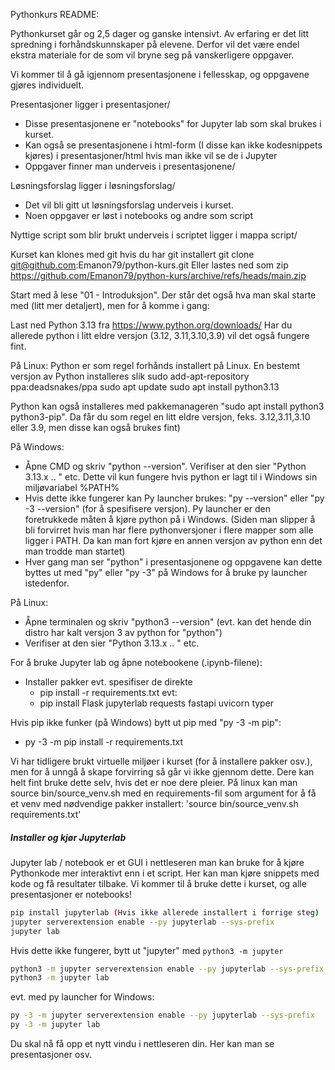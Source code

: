 Pythonkurs README:

Pythonkurset går og 2,5 dager og ganske intensivt. Av erfaring er det litt spredning i forhåndskunnskaper på elevene. Derfor vil det være endel ekstra materiale for de som vil bryne seg på vanskerligere oppgaver.

Vi kommer til å gå igjennom presentasjonene i fellesskap, og oppgavene gjøres individuelt. 

Presentasjoner ligger i presentasjoner/
- Disse presentasjonene er "notebooks" for Jupyter lab som skal brukes i kurset.
- Kan også se presentasjonene i html-form (I disse kan ikke kodesnippets kjøres) i presentasjoner/html hvis man ikke vil se de i Jupyter
- Oppgaver finner man underveis i presentasjonene/

Løsningsforslag ligger i løsningsforslag/
- Det vil bli gitt ut løsningsforslag underveis i kurset.
- Noen oppgaver er løst i notebooks og andre som script

Nyttige script som blir brukt underveis i scriptet ligger i mappa script/

Kurset kan klones med git hvis du har git installert 
git clone git@github.com:Emanon79/python-kurs.git
Eller lastes ned som zip
https://github.com/Emanon79/python-kurs/archive/refs/heads/main.zip

Start med å lese "01 - Introduksjon". Der står det også hva man skal starte med (litt mer detaljert), men for å komme i gang:

Last ned Python 3.13 fra https://www.python.org/downloads/ 
Har du allerede python i litt eldre versjon (3.12, 3.11,3.10,3.9) vil det også fungere fint.

På Linux:
Python er som regel forhånds installert på Linux. En bestemt versjon av Python installeres slik
sudo add-apt-repository ppa:deadsnakes/ppa
sudo apt update 
sudo apt install python3.13

Python kan også installeres med pakkemanageren "sudo apt install python3 python3-pip". Da får du som regel en litt eldre versjon, feks. 3.12,3.11,3.10 eller 3.9, men disse kan også brukes fint)

På Windows:
- Åpne CMD og skriv "python --version". Verifiser at den sier "Python 3.13.x .. " etc. Dette vil kun fungere hvis python er lagt til i Windows sin miljøvariabel %PATH%
- Hvis dette ikke fungerer kan Py launcher brukes: "py --version" eller "py -3 --version" (for å spesifisere versjon). Py launcher er den foretrukkede måten å kjøre python på i Windows. 
(Siden man slipper å bli forvirret hvis man har flere pythonversjoner i flere mapper som alle ligger i PATH. Da kan man fort kjøre en annen versjon av python enn det 
man trodde man startet)
- Hver gang man ser "python" i presentasjonene og oppgavene kan dette byttes ut med "py" eller "py -3" på Windows for å bruke py launcher istedenfor.

På Linux:
- Åpne terminalen og skriv "python3 --version" (evt. kan det hende din distro har kalt versjon 3 av python for "python")
- Verifiser at den sier "Python 3.13.x .. " etc.

For å bruke Jupyter lab og åpne notebookene (.ipynb-filene):
- Installer pakker evt. spesifiser de direkte
  - pip install -r requirements.txt
evt:
  - pip install Flask jupyterlab requests fastapi uvicorn typer

Hvis pip ikke funker (på Windows) bytt ut pip med "py -3 -m pip":
- py -3 -m pip install -r requirements.txt

Vi har tidligere brukt virtuelle miljøer i kurset (for å installere pakker osv.), men for å unngå å skape forvirring så går vi ikke gjennom dette.
Dere kan helt fint bruke dette selv, hvis det er noe dere pleier. På linux kan man source bin/source\_venv.sh med en requirements-fil som argument
for å få et venv med nødvendige pakker installert: 'source bin/source\_venv.sh requirements.txt'

##### Installer og kjør Jupyterlab
Jupyter lab / notebook er et GUI i nettleseren man kan bruke for å kjøre Pythonkode mer interaktivt enn i et script.
Her kan man kjøre snippets med kode og få resultater tilbake.
Vi kommer til å bruke dette i kurset, og alle presentasjoner er notebooks!
```bash
pip install jupyterlab (Hvis ikke allerede installert i forrige steg)
jupyter serverextension enable --py jupyterlab --sys-prefix
jupyter lab
```
Hvis dette ikke fungerer, bytt ut "jupyter" med `python3 -m jupyter`
```bash
python3 -m jupyter serverextension enable --py jupyterlab --sys-prefix
python3 -m jupyter lab
```
evt. med py launcher for Windows:
```bash
py -3 -m jupyter serverextension enable --py jupyterlab --sys-prefix
py -3 -m jupyter lab
```

Du skal nå få opp et nytt vindu i nettleseren din. Her kan man se presentasjoner osv.
